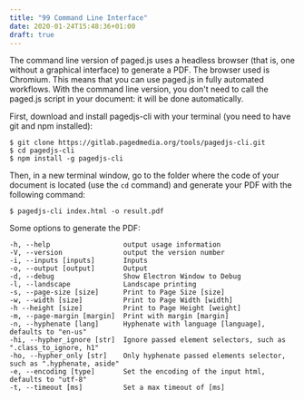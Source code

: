 ```yaml
---
title: "99 Command Line Interface"
date: 2020-01-24T15:48:36+01:00
draft: true
---
```


The command line version of paged.js uses a headless browser (that is, one without a graphical interface) to generate a PDF. The browser used is Chromium. This means that you can use paged.js in fully automated workflows. With the command line version, you don't need to call the paged.js script in your document: it will be done automatically.

First, download and install pagedjs-cli with your terminal (you need to have git and npm installed):

```
$ git clone https://gitlab.pagedmedia.org/tools/pagedjs-cli.git
$ cd pagedjs-cli
$ npm install -g pagedjs-cli
```

Then, in a new terminal window, go to the folder where the code of your document is located (use the `cd` command) and generate your PDF with the following command:

```
$ pagedjs-cli index.html -o result.pdf
```

Some options to generate the PDF:

```
-h, --help                  output usage information
-V, --version               output the version number
-i, --inputs [inputs]       Inputs
-o, --output [output]       Output
-d, --debug                 Show Electron Window to Debug
-l, --landscape             Landscape printing
-s, --page-size [size]      Print to Page Size [size]
-w, --width [size]          Print to Page Width [width]
-h --height [size]          Print to Page Height [weight]
-m, --page-margin [margin]  Print with margin [margin]
-n, --hyphenate [lang]      Hyphenate with language [language], defaults to "en-us"
-hi, --hypher_ignore [str]  Ignore passed element selectors, such as ".class_to_ignore, h1"
-ho, --hypher_only [str]    Only hyphenate passed elements selector, such as ".hyphenate, aside"
-e, --encoding [type]       Set the encoding of the input html, defaults to "utf-8"
-t, --timeout [ms]          Set a max timeout of [ms]
```
